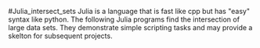 #Julia_intersect_sets
Julia is a language that is fast like cpp but has "easy" syntax like python. 
The following Julia programs find the intersection of large data sets. They demonstrate simple scripting tasks and may provide a skelton for subsequent projects. 
